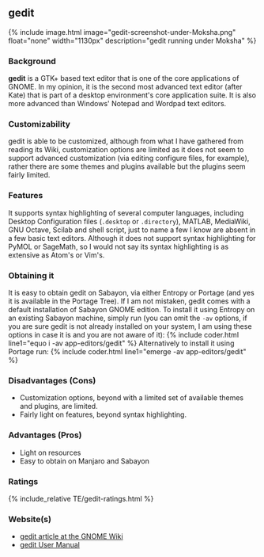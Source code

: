 ## gedit
{% include image.html image="gedit-screenshot-under-Moksha.png" float="none" width="1130px" description="gedit running under Moksha" %}
### Background
**gedit** is a GTK+ based text editor that is one of the core applications of GNOME. In my opinion, it is the second most advanced text editor (after Kate) that is part of a desktop environment's core application suite. It is also more advanced than Windows' Notepad and Wordpad text editors.

### Customizability
gedit is able to be customized, although from what I have gathered from reading its Wiki, customization options are limited as it does not seem to support advanced customization (via editing configure files, for example), rather there are some themes and plugins available but the plugins seem fairly limited.

### Features
It supports syntax highlighting of several computer languages, including Desktop Configuration files (`.desktop` or `.directory`), MATLAB, MediaWiki, GNU Octave, Scilab and shell script, just to name a few I know are absent in a few basic text editors. Although it does not support syntax highlighting for PyMOL or SageMath, so I would not say its syntax highlighting is as extensive as Atom's or Vim's.

### Obtaining it
It is easy to obtain gedit on Sabayon, via either Entropy or Portage (and yes it is available in the Portage Tree). If I am not mistaken, gedit comes with a default installation of Sabayon GNOME edition. To install it using Entropy on an existing Sabayon machine, simply run (you can omit the `-av` options, if you are sure gedit is not already installed on your system, I am using these options in case it is and you are not aware of it):
{% include coder.html line1="equo i -av app-editors/gedit" %}
Alternatively to install it using Portage run:
{% include coder.html line1="emerge -av app-editors/gedit" %}

### Disadvantages (Cons)
* Customization options, beyond with a limited set of available themes and plugins, are limited.
* Fairly light on features, beyond syntax highlighting.

### Advantages (Pros)
* Light on resources
* Easy to obtain on Manjaro and Sabayon

### Ratings
{% include_relative TE/gedit-ratings.html %}

### Website(s)
* [gedit article at the GNOME Wiki](https://wiki.gnome.org/Apps/Gedit)
* [gedit User Manual](https://help.gnome.org/users/gedit/)

